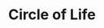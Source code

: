 ---
pid: LLP543
title: Circle of Life
location_transcription: 
zipcode: 
outside_phl: 
neighborhood: 
age: 
age_range: 
instagram: 
image_file_name: LLP_543.jpg
proposal_transcription: 
topic: Unity
topic_summary: '0'
type: Conceptual
keywords_other: circle of life, lion king, food chain
credit: 
image_labels: 
twitter: etsea
facebook: 
permalink: "/monuments/llp543/"
layout: item-page
---
